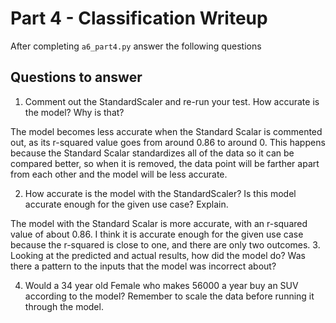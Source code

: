 # Part 4 - Classification Writeup

After completing `a6_part4.py` answer the following questions

## Questions to answer

1. Comment out the StandardScaler and re-run your test. How accurate is the model? Why is that?

The model becomes less accurate when the Standard Scalar is commented out, as its r-squared value goes from around 0.86 to around 0. This happens because the Standard Scalar standardizes all of the data so it can be compared better, so when it is removed, the data point will be farther apart from each other and the model will be less accurate.

2. How accurate is the model with the StandardScaler? Is this model accurate enough for the given use case? Explain.

The model with the Standard Scalar is more accurate, with an r-squared value of about 0.86. I think it is accurate enough for the given use case because the r-squared is close to one, and there are only two outcomes.
3. Looking at the predicted and actual results, how did the model do? Was there a pattern to the inputs that the model was incorrect about?

4. Would a 34 year old Female who makes 56000 a year buy an SUV according to the model? Remember to scale the data before running it through the model.

